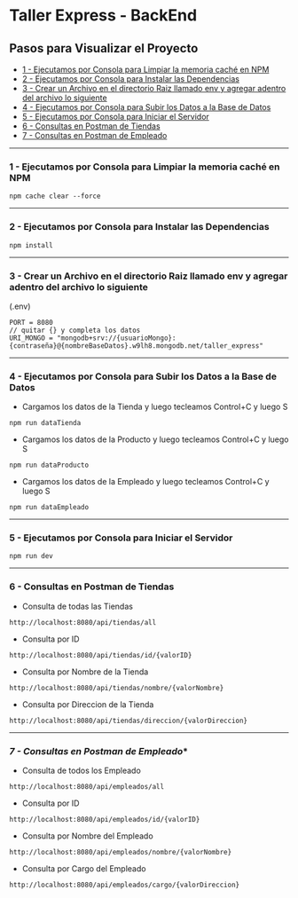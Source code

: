 # **Taller Express - BackEnd**


## **Pasos para Visualizar el Proyecto**

-   [1 - Ejecutamos por Consola para Limpiar la memoria caché en NPM](#1---Ejecutamos-por-Consola-para-Limpiar-la-memoria-caché-en-NPM)
-   [2 - Ejecutamos por Consola para Instalar las Dependencias](#2---Ejecutamos-por-Consola-para-Instalar-las-Dependencias)
-   [3 - Crear un Archivo en el directorio Raiz llamado env y agregar adentro del archivo lo siguiente](#3---Crear-un-Archivo-en-el-directorio-Raiz-llamado-env-y-agregar-adentro-del-archivo-lo-siguiente)
-   [4 - Ejecutamos por Consola para Subir los Datos a la Base de Datos](#4---Ejecutamos-por-Consola-para-Subir-los-Datos-a-la-Base-de-Datos)
-   [5 - Ejecutamos por Consola para Iniciar el Servidor](#5---Ejecutamos-por-Consola-para-Iniciar-el-Servidor)
-   [6 - Consultas en Postman de Tiendas](#6---Consultas-en-Postman-de-Tiendas)
-   [7 - Consultas en Postman de Empleado](#7---Consultas-en-Postman-de-Empleado)


---


### **1 - Ejecutamos por Consola para Limpiar la memoria caché en NPM**
~~~
npm cache clear --force
~~~


---


### **2 - Ejecutamos por Consola para Instalar las Dependencias**
~~~
npm install
~~~


---


### **3 - Crear un Archivo en el directorio Raiz llamado env y agregar adentro del archivo lo siguiente**
(.env)
~~~
PORT = 8080
// quitar {} y completa los datos
URI_MONGO = "mongodb+srv://{usuarioMongo}:{contraseña}@{nombreBaseDatos}.w9lh8.mongodb.net/taller_express"
~~~


---


### **4 - Ejecutamos por Consola para Subir los Datos a la Base de Datos**
- Cargamos los datos de la Tienda y luego tecleamos Control+C y luego S
~~~
npm run dataTienda
~~~
- Cargamos los datos de la Producto y luego tecleamos Control+C y luego S
~~~
npm run dataProducto
~~~
- Cargamos los datos de la Empleado y luego tecleamos Control+C y luego S
~~~
npm run dataEmpleado
~~~


---


### **5 - Ejecutamos por Consola para Iniciar el Servidor**
~~~
npm run dev
~~~


---


### **6 - Consultas en Postman de Tiendas**

- Consulta de todas las Tiendas
~~~
http://localhost:8080/api/tiendas/all
~~~

- Consulta por ID
~~~
http://localhost:8080/api/tiendas/id/{valorID}
~~~

- Consulta por Nombre de la Tienda
~~~
http://localhost:8080/api/tiendas/nombre/{valorNombre}
~~~

- Consulta por Direccion de la Tienda
~~~
http://localhost:8080/api/tiendas/direccion/{valorDireccion}
~~~


---


### *7 - Consultas en Postman de Empleado**

- Consulta de todos los Empleado
~~~
http://localhost:8080/api/empleados/all
~~~

- Consulta por ID
~~~
http://localhost:8080/api/empleados/id/{valorID}
~~~

- Consulta por Nombre del Empleado
~~~
http://localhost:8080/api/empleados/nombre/{valorNombre}
~~~

- Consulta por Cargo del Empleado
~~~
http://localhost:8080/api/empleados/cargo/{valorDireccion}
~~~